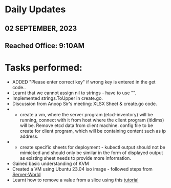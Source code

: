 # Daily Updates
## 02 SEPTEMBER, 2023
## Reached Office: 9:10AM

# Tasks performed:
- ADDED "Please enter correct key" if wrong key is entered in the get code..
- Learnt that we cannot assign nil to strings - have to use "".
- Implemented strings.ToUpper in create.go.
- Discussion from Anoop Sir's meeting: XLSX Sheet & create.go code.
- - create a vm, where the server program (etcd-inventory) will be running, connect with it from host where the client program (itldims) will be. Remove etcd data from client machine. config file to be create for client program, which will be containing content such as ip address. 
- - create specific sheets for deployment - kubectl output should not be mimicked and should only be similar in the form of displayed output as existing sheet needs to provide more information.
- Gained basic understanding of KVM
- Created a VM using Ubuntu 23.04 iso image - followed steps from [Server-World](https://www.server-world.info/en/note?os=Ubuntu_23.04&p=kvm&f=1)
- Learnt how to remove a value from a slice using this [tutorial](https://www.youtube.com/watch?v=931nR5TGCAk&list=PLRAV69dS1uWQGDQoBYMZWKjzuhCaOnBpa&index=15&pp=iAQB)
